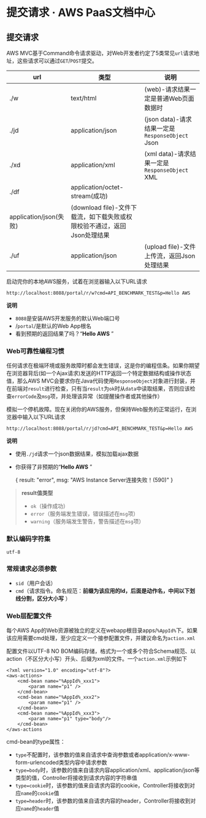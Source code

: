 # 提交请求 · AWS PaaS文档中心

## 提交请求

AWS MVC基于Command命令请求驱动，对Web开发者约定了5类常见`url`请求地址，这些请求可以通过`GET`/`POST`提交。

url | 类型 | 说明  
---|---|---  
./w | text/html | (web)-请求结果一定是普通Web页面数据时  
./jd | application/json | (json data)-请求结果一定是`ResponseObject` Json  
./xd | application/xml | (xml data)-请求结果一定是`ResponseObject` XML  
./df | application/octet-stream(成功)  
application/json(失败) | (download file)-文件下载流，如下载失败或权限校验不通过，返回Json处理结果  
./uf | application/json | (upload file)-文件上传流，返回Json处理结果  
  
启动完你的本地AWS服务，试着在浏览器输入以下URL请求
    
    
    http://localhost:8088/portal/r/w?cmd=API_BENCHMARK_TEST&p=Hello AWS
    

**说明**

  * `8088`是安装AWS开发服务的默认Web端口号
  * /`portal`/是默认的Web App根名
  * 看到预期的返回结果了吗？“**Hello AWS** ”

### Web可靠性编程习惯

任何请求在极端环境或服务故障时都会发生错误，这是你的编程信条。如果你期望在浏览器背后(如一个Ajax请求)发送的HTTP返回一个特定数据结构或操作状态值，那么AWS MVC会要求你在Java代码使用`ResponseObject`对象进行封装，并在前端对`result`进行检查，只有当`result`为`ok`时从`data`中读取结果，否则应该检查`errorCode`及`msg`项，并处理该异常（如提醒操作者或其他操作）

模拟一个停机故障。现在关闭你的AWS服务，但保持Web服务的正常运行，在浏览器中输入以下URL请求
    
    
    http://localhost:8088/portal/r/jd?cmd=API_BENCHMARK_TEST&p=Hello AWS
    

**说明**

  * 使用`./jd`请求一个json数据结果，模拟加载ajax数据
  * 你获得了非预期的“**Hello AWS** ”

    
    
    {
    result: "error",
    msg: "AWS Instance Server连接失败！(590)"
    }
    

> **result值类型**
> 
>   * `ok`（操作成功）
>   * `error`（服务端发生错误，错误描述在`msg`项）
>   * `warning`（服务端发生警告，警告描述在`msg`项）
> 

### 默认编码字符集

`utf-8`

### 常规请求必须参数

  * `sid`（用户会话）
  * `cmd`（请求指令。命名规范：**前缀为该应用的Id，后面是动作名，中间以下划线分割，区分大小写** ）

### Web层配置文件

每个AWS App的Web资源被独立的定义在webapp根目录apps/`%AppId%`下。如果该应用需要cmd处理，至少应定义一个接参配置文件，并建议命名为`action.xml`

配置文件以UTF-8 NO BOM编码存储，格式为一个或多个符合Schema规范、以action（不区分大小写）开头、后缀为xml的文件。一个`action.xml`示例如下
    
    
    <?xml version="1.0" encoding="utf-8"?>
    <aws-actions>
        <cmd-bean name="%AppId%_xxx1">
            <param name="p1" />
        </cmd-bean>
        <cmd-bean name="%AppId%_xxx2">
            <param name="p1" />
        </cmd-bean>
        <cmd-bean name="%AppId%_xxx3">
            <param name="p1" type="body"/>
        </cmd-bean>
    </aws-actions
    

cmd-bean的type属性：

  * `type`不配置时，该参数的值来自请求中查询参数或者application/x-www-form-urlencoded类型内容中请求参数
  * `type=body`时，该参数的值来自请求内容application/xml、application/json等类型的值，Controller将接收到请求内容的字符串值
  * `type=cookie`时，该参数的值来自请求内容的cookie，Controller将接收到对应`name`的`cookie`值
  * `type=header`时，该参数的值来自请求内容的header，Controller将接收到对应`name`的`header`值